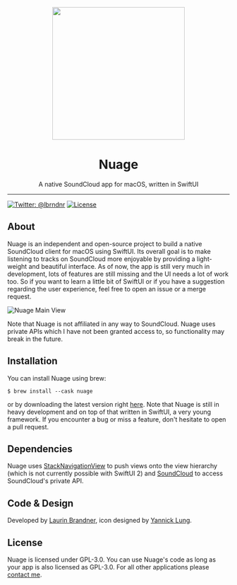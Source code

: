 <p align="center">
<img height="300" width="300" src="https://raw.githubusercontent.com/lbrndnr/nuage-macos/master/Nuage/Assets.xcassets/AppIcon.appiconset/AppIcon512@2x.png" />
</p>

<h1 align="center">Nuage</h1>
<p align="center">A native SoundCloud app for macOS, written in SwiftUI</p>

---

[![Twitter: @lbrndnr](https://img.shields.io/badge/contact-@lbrndnr-blue.svg?style=flat)](https://twitter.com/lbrndnr)
[![License](http://img.shields.io/badge/license-MIT-green.svg?style=flat)](https://github.com/lbrndnr/nuage-macos/blob/master/LICENSE)

## About
Nuage is an independent and open-source project to build a native SoundCloud client for macOS using SwiftUI. Its overall goal is to make listening to tracks on SoundCloud more enjoyable by providing a light-weight and beautiful interface. As of now, the app is still very much in development, lots of features are still missing and the UI needs a lot of work too. So if you want to learn a little bit of SwiftUI or if you have a suggestion regarding the user experience, feel free to open an issue or a merge request.

<img alt="Nuage Main View" src="https://github.com/lbrndnr/nuage-macos/assets/762049/919de8d7-8f29-4176-a701-33a52c21f74d">

Note that Nuage is not affiliated in any way to SoundCloud. Nuage uses private APIs which I have not been granted access to, so functionality may break in the future.

## Installation

You can install Nuage using brew:
```console
$ brew install --cask nuage
```
or by downloading the latest version right [here](https://github.com/lbrndnr/nuage-macos/releases). Note that Nuage is still in heavy development and on top of that written in SwiftUI, a very young framework. If you encounter a bug or miss a feature, don't hesitate to open a pull request.

## Dependencies

Nuage uses [StackNavigationView](https://github.com/lbrndnr/StackNavigationView) to push views onto the view hierarchy (which is not currently possible with SwiftUI 2) and [SoundCloud](https://github.com/lbrndnr/soundcloud) to access SoundCloud's private API.

## Code & Design
Developed by [Laurin Brandner](https://twitter.com/lbrndnr), icon designed by [Yannick Lung](https://twitter.com/yannicklu).

## License
Nuage is licensed under GPL-3.0. You can use Nuage's code as long as your app is also licensed as GPL-3.0. For all other applications please [contact me](https://twitter.com/lbrndnr).

